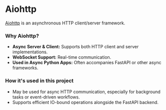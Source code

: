 # Aiohttp

[Aiohttp](https://docs.aiohttp.org/en/stable/) is an asynchronous HTTP client/server framework.

### Why Aiohttp?

- **Async Server & Client:** Supports both HTTP client and server implementations.
- **WebSocket Support:** Real-time communication.
- **Used in Async Python Apps:** Often accompanies FastAPI or other async frameworks.

### How it's used in this project

- May be used for async HTTP communication, especially for background tasks or event-driven workflows.
- Supports efficient IO-bound operations alongside the FastAPI backend.
